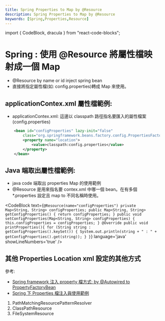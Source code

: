 ```yaml
---
title: Spring Properties to Map by @Resource
description: Spring Properties to Map by @Resource
keywords: [Spring,Properties,Resource]
---
```

import { CodeBlock, dracula  } from "react-code-blocks";

# Spring : 使用 @Resource 將屬性檔映射成一個 Map

* @Resource by name or id inject spring bean
* 直接將指定屬性檔(如: config.properties)轉成 Map 來使用。


## applicationContex.xml 屬性檔範例: 

* applicationContex.xml: 這邊以 classpath 路徑指名要匯入的屬性檔案(config.properties)

```xml
    <bean id="configProperties" lazy-init="false"
        class="org.springframework.beans.factory.config.PropertiesFactoryBean">
        <property name="location">
            <value>classpath:config.properties</value>
        </property>
    </bean>
```   


## Java 端取出屬性檔範例: 
* java code 端取出 properties Map 的使用範例
* @Resource 是用來指名要 contex.xml 中哪一個 bean。在有多個 *.properties 設定且 map to 不同名稱時使用。

<CodeBlock text={`
    @Resource(name="configProperties")
    private Map<String, String> configProperties;
    public Map<String, String> getConfigProperties() {
        return configProperties;
    }
    public void setConfigProperties(Map<String, String> configProperties) {
        this.configProperties = configProperties;
    }
    @Override
    public void printProperties(){
        for (String string : getConfigProperties().keySet()) {
            System.out.println(string + " : " + getConfigProperties().get(string));
        }
    }
`}
  language='java'
  showLineNumbers='true'
  />       

## 其他 Properties Location xml 設定的其他方式
參考: 
   * [Spring framework 注入 property 檔方式: by @Autowired to PropertyFactoryBean](./Spring_Property_inject_AtAutowired_to_PropertyFactoryBean)
   * [Spring 下 Properties 檔注入與使用範例](./Spring_List_Proerties)

1. PathMatchingResourcePatternResolver
1. ClassPathResource
1. FileSystemResource
<br/>



  